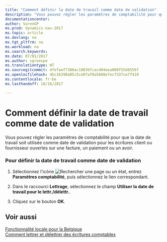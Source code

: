 ```yaml
---
title: "Comment définir la date de travail comme date de validation"
description: "Vous pouvez régler les paramètres de comptabilité pour que la date de travail soit utilisée comme date de validation pour les écritures client ou fournisseur ouvertes sur une facture, un paiement ou un avoir."
documentationcenter: 
author: SorenGP
ms.prod: dynamics-nav-2017
ms.topic: article
ms.devlang: na
ms.tgt_pltfrm: na
ms.workload: na
ms.search.keywords: 
ms.date: 07/01/2017
ms.author: sgroespe
ms.translationtype: HT
ms.sourcegitcommit: 4fefaef7380ac10836fcac404eea006f55d8556f
ms.openlocfilehash: 4bc16398a05c5ce0faf6a5688e7ecf337ce7f410
ms.contentlocale: fr-be
ms.lasthandoff: 10/16/2017

---
```

# <a name="how-to-set-the-work-date-as-the-posting-date"></a>Comment définir la date de travail comme date de validation
Vous pouvez régler les paramètres de comptabilité pour que la date de travail soit utilisée comme date de validation pour les écritures client ou fournisseur ouvertes sur une facture, un paiement ou un avoir.  
  
### <a name="to-set-the-work-date-as-the-posting-date"></a>Pour définir la date de travail comme date de validation  
  
1.  Sélectionnez l'icône ![Rechercher une page ou un état](media/ui-search/search_small.png "icône Rechercher une page ou un état"), entrez **Paramètres comptabilité**, puis sélectionnez le lien correspondant.  
  
2.  Dans le raccourci **Lettrage**, sélectionnez le champ **Utiliser la date de travail pour le lettr./délettr.**.  
  
3.  Cliquez sur le bouton **OK**.  
  
## <a name="see-also"></a>Voir aussi  
 [Fonctionnalité locale pour la Belgique](belgium-local-functionality.md)   
 [Comment lettrer et délettrer des écritures comptables](how-to-apply-and-unapply-general-ledger-entries.md)
